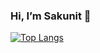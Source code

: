 ### Hi, I’m Sakunit 👋

[![Top Langs](https://github-readme-stats.vercel.app/api/top-langs/?username=milkiezi&layout=compact&theme=tokyonight)](https://github.com/anuraghazra/github-readme-stats)
<!--
**milkiezi/milkiezi** is a ✨ _special_ ✨ repository because its `README.md` (this file) appears on your GitHub profile.

Here are some ideas to get you started:

- 🔭 I’m currently working on ...
- 🌱 I’m currently learning ...
- 👯 I’m looking to collaborate on ...
- 🤔 I’m looking for help with ...
- 💬 Ask me about ...
- 📫 How to reach me: ...
- 😄 Pronouns: ...
- ⚡ Fun fact: ...
-->
